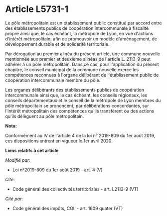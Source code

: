 # Article L5731-1

Le pôle métropolitain est un établissement public constitué par accord entre des établissements publics de coopération
intercommunale à fiscalité propre ainsi que, le cas échéant, la métropole de Lyon, en vue d'actions d'intérêt métropolitain,
afin de promouvoir un modèle d'aménagement, de développement durable et de solidarité territoriale. 

Par dérogation au premier alinéa du présent article, une commune nouvelle mentionnée aux premier et deuxième alinéas de
l'article L. 2113-9 peut adhérer à un pôle métropolitain. Dans ce cas, pour l'application du présent chapitre, le conseil
municipal de la commune nouvelle exerce les compétences reconnues à l'organe délibérant de l'établissement public de
coopération intercommunale membre du pôle. 

Les organes délibérants des établissements publics de coopération intercommunale ainsi que, le cas échéant, les conseils
régionaux, les conseils départementaux et le conseil de la métropole de Lyon membres du pôle métropolitain se prononcent, par
délibérations concordantes, sur l'intérêt métropolitain des compétences qu'ils transfèrent ou des actions qu'ils délèguent au
pôle métropolitain.

**Nota:**

Conformément au IV de l'article 4 de la loi n° 2019-809 du 1er août 2019, ces dispositions entrent en vigueur le 1er avril
2020.

**Liens relatifs à cet article**

_Modifié par_:

  - Loi n°2019-809 du 1er août 2019 - art. 4 (V)

_Cite_:

  - Code général des collectivités territoriales - art. L2113-9 (VT)

_Cité par_:

  - Code général des impôts, CGI. - art. 1609 quater (VT)
